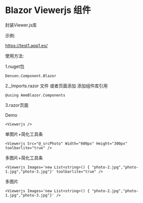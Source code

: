 # Blazor Viewerjs 组件

封装Viewer.js库

示例:

https://test1.app1.es/

使用方法:

1.nuget包

```Densen.Component.Blazor```

2._Imports.razor 文件 或者页面添加 添加组件库引用

```@using AmeBlazor.Components```


3.razor页面

Demo

```<Viewerjs />```

单图片+简化工具条

```<Viewerjs Src="@_srcPhoto" Width="600px" Height="300px" toolbarlite="true" />```

多图片+简化工具条

```<Viewerjs Images='new List<string>() { "photo-2.jpg","photo-1.jpg","photo-3.jpg"}' toolbarlite="true" />```

多图片

```<Viewerjs Images='new List<string>() { "photo-2.jpg","photo-1.jpg","photo-3.jpg"}' />```

